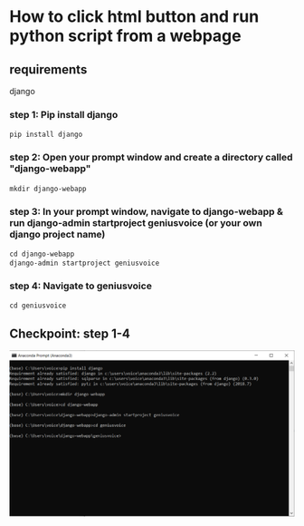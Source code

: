 # How to click html button and run python script from a webpage

## requirements 
django

### step 1: Pip install django
```
pip install django
```

### step 2: Open your prompt window and create a directory called "django-webapp"
```
mkdir django-webapp
```

### step 3: In your prompt window, navigate to django-webapp & run django-admin startproject geniusvoice (or your own django project name)
```
cd django-webapp
django-admin startproject geniusvoice
```

### step 4: Navigate to geniusvoice
```
cd geniusvoice
```

## Checkpoint: step 1-4

![](anaconda_prompt.PNG)
